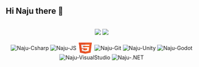 ## Hi Naju there 👋

<div align="center" style="display: inline_block"> <br>

  <img height="180em" src="https://github-readme-stats.vercel.app/api?username=Naju2002&show_icons=true&theme=radical&include_all_commits=true&count_private=true"/>
  <img height="180em" src="https://github-readme-stats.vercel.app/api/top-langs/?username=NAju2002&theme=radical&include_all_commits=true&count_private=true"/>
</div>

<div align="center" style="display: inline_block"> <br>
  <img align="center" alt="Naju-Csharp" height="30" width="40" src="https://cdn.jsdelivr.net/gh/devicons/devicon/icons/csharp/csharp-original.svg">
  <img align="center" alt="Naju-JS" height="30" width="40" src="https://cdn.jsdelivr.net/gh/devicons/devicon/icons/javascript/javascript-original.svg">
  <img align="center" alt="Naju-Csharp" height="30" width="40" src="https://raw.githubusercontent.com/devicons/devicon/master/icons/html5/html5-original.svg">
  <img align="center" alt="Naju-Git" height="30" width="40" src="https://cdn.jsdelivr.net/gh/devicons/devicon/icons/git/git-original.svg">
  <img align="center" alt="Naju-Unity" height="30" width="40" src="https://cdn.jsdelivr.net/gh/devicons/devicon/icons/unity/unity-original.svg">    
  <img align="center" alt="Naju-Godot" height="30" width="40" src="https://cdn.jsdelivr.net/gh/devicons/devicon/icons/godot/godot-plain.svg">
  <img align="center" alt="Naju-VisualStudio" height="30" width="40" src="https://cdn.jsdelivr.net/gh/devicons/devicon/icons/visualstudio/visualstudio-plain.svg">
  <img align="center" alt="Naju-.NET" height="30" width="40" src="https://cdn.jsdelivr.net/gh/devicons/devicon/icons/dotnetcore/dotnetcore-original.svg">

##
</div>

          
            
          
          
          
